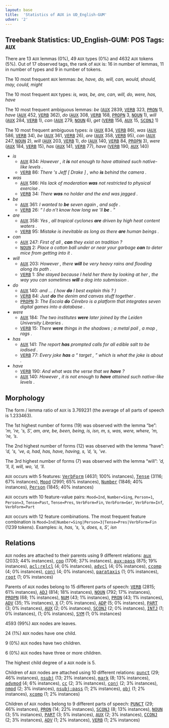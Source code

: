 ```yaml
---
layout: base
title:  'Statistics of AUX in UD_English-GUM'
udver: '2'
---
```


## Treebank Statistics: UD_English-GUM: POS Tags: `AUX`

There are 13 `AUX` lemmas (0%), 49 `AUX` types (0%) and 4632 `AUX` tokens (5%).
Out of 17 observed tags, the rank of `AUX` is: 16 in number of lemmas, 11 in number of types and 9 in number of tokens.

The 10 most frequent `AUX` lemmas: <em>be, have, do, will, can, would, should, may, could, might</em>

The 10 most frequent `AUX` types:  <em>is, was, be, are, can, will, do, were, has, have</em>

The 10 most frequent ambiguous lemmas: <em>be</em> (<tt><a href="en_gum-pos-AUX.html">AUX</a></tt> 2839, <tt><a href="en_gum-pos-VERB.html">VERB</a></tt> 323, <tt><a href="en_gum-pos-PRON.html">PRON</a></tt> 1), <em>have</em> (<tt><a href="en_gum-pos-AUX.html">AUX</a></tt> 452, <tt><a href="en_gum-pos-VERB.html">VERB</a></tt> 362), <em>do</em> (<tt><a href="en_gum-pos-AUX.html">AUX</a></tt> 308, <tt><a href="en_gum-pos-VERB.html">VERB</a></tt> 168, <tt><a href="en_gum-pos-PROPN.html">PROPN</a></tt> 3, <tt><a href="en_gum-pos-NOUN.html">NOUN</a></tt> 1), <em>will</em> (<tt><a href="en_gum-pos-AUX.html">AUX</a></tt> 284, <tt><a href="en_gum-pos-VERB.html">VERB</a></tt> 1), <em>can</em> (<tt><a href="en_gum-pos-AUX.html">AUX</a></tt> 279, <tt><a href="en_gum-pos-NOUN.html">NOUN</a></tt> 6), <em>get</em> (<tt><a href="en_gum-pos-VERB.html">VERB</a></tt> 156, <tt><a href="en_gum-pos-AUX.html">AUX</a></tt> 15, <tt><a href="en_gum-pos-SCONJ.html">SCONJ</a></tt> 1)

The 10 most frequent ambiguous types:  <em>is</em> (<tt><a href="en_gum-pos-AUX.html">AUX</a></tt> 834, <tt><a href="en_gum-pos-VERB.html">VERB</a></tt> 86), <em>was</em> (<tt><a href="en_gum-pos-AUX.html">AUX</a></tt> 586, <tt><a href="en_gum-pos-VERB.html">VERB</a></tt> 34), <em>be</em> (<tt><a href="en_gum-pos-AUX.html">AUX</a></tt> 361, <tt><a href="en_gum-pos-VERB.html">VERB</a></tt> 26), <em>are</em> (<tt><a href="en_gum-pos-AUX.html">AUX</a></tt> 358, <tt><a href="en_gum-pos-VERB.html">VERB</a></tt> 95), <em>can</em> (<tt><a href="en_gum-pos-AUX.html">AUX</a></tt> 247, <tt><a href="en_gum-pos-NOUN.html">NOUN</a></tt> 2), <em>will</em> (<tt><a href="en_gum-pos-AUX.html">AUX</a></tt> 203, <tt><a href="en_gum-pos-VERB.html">VERB</a></tt> 1), <em>do</em> (<tt><a href="en_gum-pos-AUX.html">AUX</a></tt> 140, <tt><a href="en_gum-pos-VERB.html">VERB</a></tt> 84, <tt><a href="en_gum-pos-PROPN.html">PROPN</a></tt> 3), <em>were</em> (<tt><a href="en_gum-pos-AUX.html">AUX</a></tt> 184, <tt><a href="en_gum-pos-VERB.html">VERB</a></tt> 15), <em>has</em> (<tt><a href="en_gum-pos-AUX.html">AUX</a></tt> 141, <tt><a href="en_gum-pos-VERB.html">VERB</a></tt> 77), <em>have</em> (<tt><a href="en_gum-pos-VERB.html">VERB</a></tt> 190, <tt><a href="en_gum-pos-AUX.html">AUX</a></tt> 140)


* <em>is</em>
  * <tt><a href="en_gum-pos-AUX.html">AUX</a></tt> 834: <em>However , it <b>is</b> not enough to have attained such native-like levels .</em>
  * <tt><a href="en_gum-pos-VERB.html">VERB</a></tt> 86: <em>There 's Jeff [ Drake ] , who <b>is</b> behind the camera .</em>
* <em>was</em>
  * <tt><a href="en_gum-pos-AUX.html">AUX</a></tt> 586: <em>His lack of moderation <b>was</b> not restricted to physical exercise .</em>
  * <tt><a href="en_gum-pos-VERB.html">VERB</a></tt> 34: <em>There <b>was</b> no holder and the end was jagged .</em>
* <em>be</em>
  * <tt><a href="en_gum-pos-AUX.html">AUX</a></tt> 361: <em>I wanted to <b>be</b> seven again , and safe .</em>
  * <tt><a href="en_gum-pos-VERB.html">VERB</a></tt> 26: <em>“ I do n’t know how long we ’ll <b>be</b> . ”</em>
* <em>are</em>
  * <tt><a href="en_gum-pos-AUX.html">AUX</a></tt> 358: <em>Yes , all tropical cyclones <b>are</b> driven by high heat content waters .</em>
  * <tt><a href="en_gum-pos-VERB.html">VERB</a></tt> 95: <em>Mistake is inevitable as long as there <b>are</b> human beings .</em>
* <em>can</em>
  * <tt><a href="en_gum-pos-AUX.html">AUX</a></tt> 247: <em>First of all , <b>can</b> they exist on tradition ?</em>
  * <tt><a href="en_gum-pos-NOUN.html">NOUN</a></tt> 2: <em>Place a cotton ball under or near your garbage <b>can</b> to deter mice from getting into it .</em>
* <em>will</em>
  * <tt><a href="en_gum-pos-AUX.html">AUX</a></tt> 203: <em>However , there <b>will</b> be very heavy rains and flooding along its path .</em>
  * <tt><a href="en_gum-pos-VERB.html">VERB</a></tt> 1: <em>She stayed because I held her there by looking at her , the way you can sometimes <b>will</b> a dog into submission .</em>
* <em>do</em>
  * <tt><a href="en_gum-pos-AUX.html">AUX</a></tt> 140: <em>and ... ( how <b>do</b> I best explain this ? )</em>
  * <tt><a href="en_gum-pos-VERB.html">VERB</a></tt> 84: <em>Just <b>do</b> the denim and canvas stuff together .</em>
  * <tt><a href="en_gum-pos-PROPN.html">PROPN</a></tt> 3: <em>The Escola <b>do</b> Cérebro is a platform that integrates seven digital games into a database .</em>
* <em>were</em>
  * <tt><a href="en_gum-pos-AUX.html">AUX</a></tt> 184: <em>The two institutes <b>were</b> later joined by the Leiden University Libraries .</em>
  * <tt><a href="en_gum-pos-VERB.html">VERB</a></tt> 15: <em>There <b>were</b> things in the shadows ; a metal pail , a mop , rags .</em>
* <em>has</em>
  * <tt><a href="en_gum-pos-AUX.html">AUX</a></tt> 141: <em>The report <b>has</b> prompted calls for all edible salt to be iodised .</em>
  * <tt><a href="en_gum-pos-VERB.html">VERB</a></tt> 77: <em>Every joke <b>has</b> a “ target , ” which is what the joke is about .</em>
* <em>have</em>
  * <tt><a href="en_gum-pos-VERB.html">VERB</a></tt> 190: <em>And what was the verse that we <b>have</b> ?</em>
  * <tt><a href="en_gum-pos-AUX.html">AUX</a></tt> 140: <em>However , it is not enough to <b>have</b> attained such native-like levels .</em>

## Morphology

The form / lemma ratio of `AUX` is 3.769231 (the average of all parts of speech is 1.233463).

The 1st highest number of forms (19) was observed with the lemma “be”: <em>'m, 're, 's, S’, am, are, be, been, being, is, isn, m, s, was, were, where, ’m, ’re, ’s</em>.

The 2nd highest number of forms (12) was observed with the lemma “have”: <em>'d, 's, 've, a, had, has, have, having, s, ’d, ’s, ’ve</em>.

The 3rd highest number of forms (7) was observed with the lemma “will”: <em>'d, 'll, ll, will, wo, ’d, ’ll</em>.

`AUX` occurs with 5 features: <tt><a href="en_gum-feat-VerbForm.html">VerbForm</a></tt> (4631; 100% instances), <tt><a href="en_gum-feat-Tense.html">Tense</a></tt> (3116; 67% instances), <tt><a href="en_gum-feat-Mood.html">Mood</a></tt> (2991; 65% instances), <tt><a href="en_gum-feat-Number.html">Number</a></tt> (1846; 40% instances), <tt><a href="en_gum-feat-Person.html">Person</a></tt> (1845; 40% instances)

`AUX` occurs with 10 feature-value pairs: `Mood=Ind`, `Number=Sing`, `Person=1`, `Person=3`, `Tense=Past`, `Tense=Pres`, `VerbForm=Fin`, `VerbForm=Ger`, `VerbForm=Inf`, `VerbForm=Part`

`AUX` occurs with 12 feature combinations.
The most frequent feature combination is `Mood=Ind|Number=Sing|Person=3|Tense=Pres|VerbForm=Fin` (1239 tokens).
Examples: <em>is, has, 's, ’s, does, s, S’, isn</em>


## Relations

`AUX` nodes are attached to their parents using 9 different relations: <tt><a href="en_gum-dep-aux.html">aux</a></tt> (2033; 44% instances), <tt><a href="en_gum-dep-cop.html">cop</a></tt> (1706; 37% instances), <tt><a href="en_gum-dep-aux-pass.html">aux:pass</a></tt> (875; 19% instances), <tt><a href="en_gum-dep-acl-relcl.html">acl:relcl</a></tt> (4; 0% instances), <tt><a href="en_gum-dep-advcl.html">advcl</a></tt> (4; 0% instances), <tt><a href="en_gum-dep-ccomp.html">ccomp</a></tt> (4; 0% instances), <tt><a href="en_gum-dep-conj.html">conj</a></tt> (4; 0% instances), <tt><a href="en_gum-dep-parataxis.html">parataxis</a></tt> (1; 0% instances), <tt><a href="en_gum-dep-root.html">root</a></tt> (1; 0% instances)

Parents of `AUX` nodes belong to 15 different parts of speech: <tt><a href="en_gum-pos-VERB.html">VERB</a></tt> (2815; 61% instances), <tt><a href="en_gum-pos-ADJ.html">ADJ</a></tt> (814; 18% instances), <tt><a href="en_gum-pos-NOUN.html">NOUN</a></tt> (792; 17% instances), <tt><a href="en_gum-pos-PROPN.html">PROPN</a></tt> (68; 1% instances), <tt><a href="en_gum-pos-NUM.html">NUM</a></tt> (43; 1% instances), <tt><a href="en_gum-pos-PRON.html">PRON</a></tt> (43; 1% instances), <tt><a href="en_gum-pos-ADV.html">ADV</a></tt> (35; 1% instances), <tt><a href="en_gum-pos-X.html">X</a></tt> (7; 0% instances), <tt><a href="en_gum-pos-ADP.html">ADP</a></tt> (5; 0% instances), <tt><a href="en_gum-pos-PART.html">PART</a></tt> (3; 0% instances), <tt><a href="en_gum-pos-AUX.html">AUX</a></tt> (2; 0% instances), <tt><a href="en_gum-pos-SCONJ.html">SCONJ</a></tt> (2; 0% instances), <tt><a href="en_gum-pos-INTJ.html">INTJ</a></tt> (1; 0% instances),  (1; 0% instances), <tt><a href="en_gum-pos-SYM.html">SYM</a></tt> (1; 0% instances)

4593 (99%) `AUX` nodes are leaves.

24 (1%) `AUX` nodes have one child.

9 (0%) `AUX` nodes have two children.

6 (0%) `AUX` nodes have three or more children.

The highest child degree of a `AUX` node is 5.

Children of `AUX` nodes are attached using 10 different relations: <tt><a href="en_gum-dep-punct.html">punct</a></tt> (29; 46% instances), <tt><a href="en_gum-dep-nsubj.html">nsubj</a></tt> (13; 21% instances), <tt><a href="en_gum-dep-mark.html">mark</a></tt> (8; 13% instances), <tt><a href="en_gum-dep-advmod.html">advmod</a></tt> (4; 6% instances), <tt><a href="en_gum-dep-cc.html">cc</a></tt> (2; 3% instances), <tt><a href="en_gum-dep-conj.html">conj</a></tt> (2; 3% instances), <tt><a href="en_gum-dep-nmod.html">nmod</a></tt> (2; 3% instances), <tt><a href="en_gum-dep-nsubj-pass.html">nsubj:pass</a></tt> (1; 2% instances), <tt><a href="en_gum-dep-obj.html">obj</a></tt> (1; 2% instances), <tt><a href="en_gum-dep-xcomp.html">xcomp</a></tt> (1; 2% instances)

Children of `AUX` nodes belong to 9 different parts of speech: <tt><a href="en_gum-pos-PUNCT.html">PUNCT</a></tt> (29; 46% instances), <tt><a href="en_gum-pos-PRON.html">PRON</a></tt> (14; 22% instances), <tt><a href="en_gum-pos-SCONJ.html">SCONJ</a></tt> (8; 13% instances), <tt><a href="en_gum-pos-NOUN.html">NOUN</a></tt> (3; 5% instances), <tt><a href="en_gum-pos-PART.html">PART</a></tt> (3; 5% instances), <tt><a href="en_gum-pos-AUX.html">AUX</a></tt> (2; 3% instances), <tt><a href="en_gum-pos-CCONJ.html">CCONJ</a></tt> (2; 3% instances), <tt><a href="en_gum-pos-ADV.html">ADV</a></tt> (1; 2% instances), <tt><a href="en_gum-pos-VERB.html">VERB</a></tt> (1; 2% instances)

